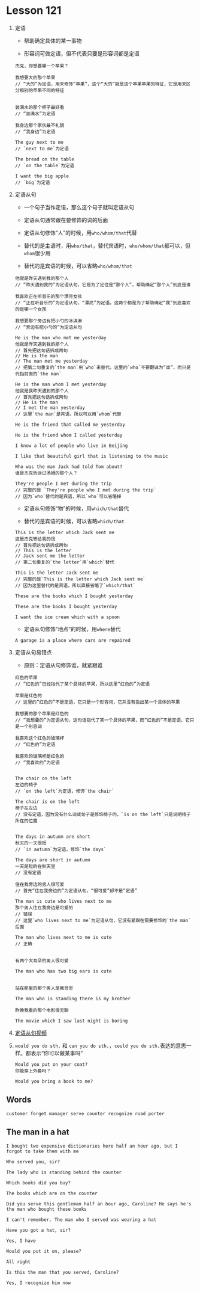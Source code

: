 # Lesson 121

1. 定语

   - 帮助确定具体的某一事物

   - 形容词可做定语，但不代表只要是形容词都是定语

   ```
   杰克，你想要哪一个苹果？

   我想要大的那个苹果
   // “大的”为定语，用来修饰“苹果”，这个“大的”就是这个苹果苹果的特征，它是用来区分和别的苹果不同的特征


   装满水的那个杯子最好看
   // “装满水”为定语

   我身边那个家伙最不礼貌
   // “我身边”为定语
   ```

   ```
   The guy next to me
   // `next to me`为定语

   The bread on the table
   // `on the table`为定语

   I want the big apple
   // `big`为定语
   ```

2. 定语从句

   - 一个句子当作定语，那么这个句子就叫定语从句

   - 定语从句通常跟在要修饰的词的后面

   - 定语从句修饰“人”的时候，用`who/whom/that`代替

   - 替代的是主语时，用`who/that`，替代宾语时，`who/whom/that`都可以，但`whom`很少用

   - 替代的是宾语的时候，可以省略`who/whom/that`

   ```
   他就是昨天遇到我的那个人
   // “昨天遇到我的”为定语从句，它是为了定住是“那个人”，帮助确定“那个人”到底是谁

   我喜欢正在听音乐的那个漂亮女孩
   // “正在听音乐的”为定语从句，“漂亮”为定语。这两个都是为了帮助确定“我”到底喜欢的是哪一个女孩

   我想要那个旁边有把小勺的冰淇淋
   // “旁边有把小勺的”为定语从句
   ```

   ```
   He is the man who met me yesterday
   他就是昨天遇到我的那个人
   // 首先把这句话拆成两句
   // He is the man
   // The man met me yesterday
   // 把第二句重复的`the man`用`who`来替代。这里的`who`不要翻译为“谁”，而只是代指前面的`the man`

   He is the man whom I met yesterday
   他就是我昨天遇到的那个人
   // 首先把这句话拆成两句
   // He is the man
   // I met the man yesterday
   // 这里`the man`是宾语，所以可以用`whom`代替

   He is the friend that called me yesterday

   He is the friend whom I called yesterday

   I know a lot of people who live in Beijing

   I like that beautiful girl that is listening to the music

   Who was the man Jack had told Tom about?
   谁是杰克告诉过汤姆的那个人？

   They're people I met during the trip
   // 完整的是 `They're people who I met during the trip`
   // 因为`who`替代的是宾语，所以`who`可以省略掉
   ```

   - 定语从句修饰“物”的时候，用`which/that`替代

   - 替代的是宾语的时候，可以省略`which/that`

   ```
   This is the letter which Jack sent me
   这是杰克寄给我的信
   // 首先把这句话拆成两句
   // This is the letter
   // Jack sent me the letter
   // 第二句重复的`the letter`用`which`替代

   This is the letter Jack sent me
   // 完整的是`This is the letter which Jack sent me`
   // 因为这里替代的是宾语，所以直接省略了`which/that`

   These are the books which I bought yesterday

   These are the books I bought yesterday

   I want the ice cream which with a spoon
   ```

   - 定语从句修饰“地点”的时候，用`where`替代

   ```
   A garage is a place where cars are repaired
   ```

3. 定语从句易错点

   - 原则：定语从句修饰谁，就紧跟谁

   ```
   红色的苹果
   // “红色的”已经指代了某个具体的苹果，所以这里“红色的”为定语

   苹果是红色的
   // 这里的“红色的”不是定语，它只是一个形容词，它并没有指出某一个具体的苹果

   我想要的那个苹果是红色的
   // “我想要的”为定语从句，这句话指代了某一个具体的苹果，而“红色的”不是定语，它只是一个形容词

   我喜欢这个红色的玻璃杯
   // “红色的”为定语

   我喜欢的玻璃杯是红色的
   // “我喜欢的”为定语


   The chair on the left
   左边的椅子
   // `on the left`为定语，修饰`the chair`

   The chair is on the left
   椅子在左边
   // 没有定语，因为没有什么词或句子是修饰椅子的，`is on the left`只是说明椅子所在的位置


   The days in autumn are short
   秋天的一天很短
   // `in autumn`为定语，修饰`the days`

   The days are short in autumn
   一天是短的在秋天里
   // 没有定语
   ```

   ```
   住在我旁边的男人很可爱
   // 首先“住在我旁边的”为定语从句，“很可爱”却不是“定语”

   The man is cute who lives next to me
   那个男人住在我旁边是可爱的
   // 错误
   // 这里`who lives next to me`为定语从句，它没有紧跟在需要修饰的`the man`后面

   The man who lives next to me is cute
   // 正确


   有两个大耳朵的男人很可爱

   The man who has two big ears is cute


   站在那里的那个男人是我哥哥

   The man who is standing there is my brother

   昨晚我看的那个电影很无聊

   The movie which I saw last night is boring
   ```

4. [定语从句视频](https://www.bilibili.com/Video/BV1xa411J7jJ?p=167&vd_source=42ac8d16f0df491c6ce0afc21c1143e1)

5. `would you do sth.` 和 `can you do sth.`，`could you do sth.`表达的意思一样。都表示“你可以做某事吗”

   ```
   Would you put on your coat?
   你能穿上外套吗？

   Would you bring a book to me?
   ```

## Words

```
customer forget manager serve counter recognize road porter
```

## The man in a hat

```
I bought two expensive dictionaries here half an hour ago, but I forgot to take them with me

Who served you, sir?

The lady who is standing behind the counter

Which books did you buy?

The books which are on the counter

Did you serve this gentleman half an hour ago, Caroline? He says he's the man who bought these books

I can't remember. The man who I served was wearing a hat

Have you got a hat, sir?

Yes, I have

Would you put it on, please?

All right

Is this the man that you served, Caroline?

Yes, I recognize him now
```
